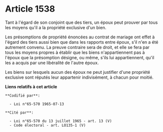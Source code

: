 # Article 1538

Tant à l'égard de son conjoint que des tiers, un époux peut prouver par tous les moyens qu'il a la propriété exclusive d'un
bien.

Les présomptions de propriété énoncées au contrat de mariage ont effet à l'égard des tiers aussi bien que dans les rapports
entre époux, s'il n'en a été autrement convenu. La preuve contraire sera de droit, et elle se fera par tous les moyens
propres à établir que les biens n'appartiennent pas à l'époux que la présomption désigne, ou même, s'ils lui appartiennent,
qu'il les a acquis par une libéralité de l'autre époux.

Les biens sur lesquels aucun des époux ne peut justifier d'une propriété exclusive sont réputés leur appartenir indivisément,
à chacun pour moitié.

**Liens relatifs à cet article**

	**Codifié par**:

	  - Loi n°65-570 1965-07-13

	**Cité par**:

	  - Loi n°65-570 du 13 juillet 1965 - art. 13 (V)
	  - Code électoral - art. LO135-1 (V)
